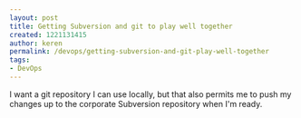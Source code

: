 ```yaml
---
layout: post
title: Getting Subversion and git to play well together
created: 1221131415
author: keren
permalink: /devops/getting-subversion-and-git-play-well-together
tags:
- DevOps
---
```

<p>I want a git repository I can use locally, but that also permits me to push my changes up to the corporate Subversion repository when I'm ready.</p>
